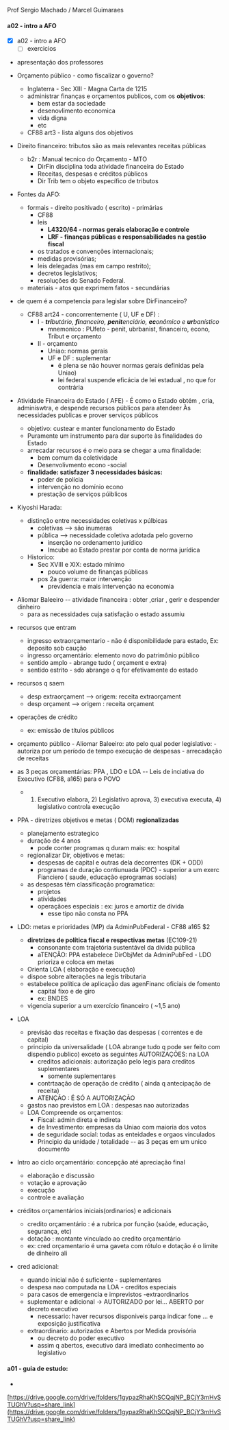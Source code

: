 Prof Sergio Machado / Marcel Guimaraes

#### a02 - intro a AFO


- [x] a02 - intro a AFO
	- [ ] exercicios

- apresentação dos professores
- Orçamento público - como fiscalizar o governo?
	- Inglaterra - Sec XIII - Magna Carta de 1215
	- administrar finanças e orçamentos publicos, com os **objetivos**:
		- bem estar da sociedade
		- desenovlimento economica
		- vida digna
		- etc
	- CF88 art3 - lista alguns dos objetivos
- Direito financeiro: tributos são as mais relevantes receitas públicas
	- b2r : Manual tecnico do Orçamento  - MTO
		- DirFin disciplina toda atividade financeira do Estado
		- Receitas, despesas e créditos públicos
		- Dir Trib tem o objeto específico de tributos
- Fontes da AFO:
	- formais - direito positivado ( escrito) - primárias
		- CF88
		- leis
			- **L4320/64 - normas gerais elaboração e controle**
			- **LRF - finanças públicas e responsabilidades na gestão fiscal**
		- os tratados e convenções internacionais;
		- medidas provisórias;
		- leis delegadas (mas em campo restrito);
		- decretos legislativos;
		- resoluções do Senado Federal.
	- materiais - atos que exprimem fatos - secundárias

- de quem é a competencia para legislar sobre DirFinanceiro?
	- CF88 art24 - concorrentemente ( U, UF e DF) : 
		- I - **_tri_**_butário,_ **_fi_**_nanceiro,_ **_penit_**_enciário,_ **_ec_**_onômico e_ **_ur_**_banístico_
			- mnemonico : PUfeto - penit, ubrbanist, financeiro, econo, Tribut e orçamento 
		- II - orçamento
			- Uniao: normas gerais
			- UF e DF : suplementar 
				- é plena se não houver normas gerais definidas pela Uniao)
				- lei federal suspende eficácia de lei estadual , no que for contrária

- Atividade Financeira do Estado ( AFE) - É como o Estado obtém , cria, adminiswtra, e despende recursos públicos para atendeer Às necessidades publicas e prover serviços públicos
	- objetivo: custear e manter funcionamento do Estado
	- Puramente um instrumento para dar suporte às finalidades do Estado
	- arrecadar recursos é o meio para se chegar a uma finalidade: 
		- bem comum da coletividade
		- Desenvolivmento econo -social
	- **finalidade: satisfazer 3 necessidades básicas:**
		- poder de polícia
		- intervenção no domínio econo
		- prestação de serviços púiblicos

 - Kiyoshi Harada:
	 - distinção entre necessidades coletivas x púlbicas
		 - coletivas --> são inumeras
		 - pública --> necessidade coletiva adotada pelo governo
			 - inserção no ordenamento jurídico
			 - Imcube ao Estado prestar por conta de norma jurídica
	- Historico:
		- Sec XVIII e XIX: estado mínimo
			- pouco volume de finanças públicas
		- pos 2a guerra: maior intervenção
			- previdencia e mais intervenção na economia

* Aliomar Baleeiro -- atividade financeira : obter ,criar , gerir e despender dinheiro
	* para as necessidades cuja satisfação o estado assumiu

- recursos que entram
	- ingresso extraorçamentario - não é disponibilidade para estado,  Ex: deposito sob caução 
	- ingresso orçamentário: elemento novo do patrimônio público
	- sentido amplo - abrange tudo ( orçament e extra)
	- sentido estrito - sdo abrange o q for efetivamente do estado
- recursos q saem 
	- desp extraorçament --> origem: receita extraorçament
	- desp orçament --> origem : receita orçament
- operações de crédito
	- ex: emissão de títulos públicos
- orçamento público
		- Aliomar Baleeiro: ato pelo qual poder legislativo:
			- autoriza por um período de tempo execução de despesas
			- arrecadação de receitas

- as 3 peças orçamentárias: PPA , LDO e LOA -- Leis de inciativa do Executivo (CF88, a165) para o POVO
	- 1) Executivo elabora, 2) Legislativo aprova, 3) executiva executa, 4) legislativo controla execução

- PPA - diretrizes objetivos e metas ( DOM) **regionalizadas**
	- planejamento estrategico
	- duração de 4 anos
		- pode conter programas q duram mais: ex: hospital
	- regionalizar Dir, objetivos e metas:
		- despesas de capital e outras dela decorrentes (DK + ODD)
		- programas de duração contiunuada  (PDC) - superior a um exerc Fianciero ( saude, educação  eprogramas sociais)
	- as despesas têm classificação programatica:
		- projetos
		- atividades 
		- operaçãoes especiais : ex: juros e amortiz de dívida
			- esse tipo não consta no PPA

- LDO: metas e prioridades (MP) da AdminPubFederal - CF88 a165 $2 
	- **diretrizes de política fiscal e respectivas metas** (EC109-21)
		- consonante com trajetória sustentável da dívida pública
		- aTENÇÃO: PPA estabelece DirObjMet da AdminPubFed  - LDO prioriza e coloca em metas
	- Orienta LOA ( elaboração e execução)
	- dispoe sobre alterações na legis tributaria
	- estabelece política de aplicação das agenFinanc oficiais de fomento
		- capital fixo e de giro
		- ex: BNDES
	- vigencia superior a um exercício financeiro ( ~1,5 ano)

- LOA
	- previsão das receitas e fixação das despesas ( correntes e de capital)
	- principio da universalidade ( LOA abrange tudo q pode ser feito com dispendio publico) exceto as seguintes AUTORIZAÇÕES: na LOA
		- creditos adicionais: autorização pelo legis para creditos suplementares
			-  somente suplementares
		- contrtaação de operação de crédito ( ainda q antecipação de receita)
		- ATENÇÃO : É SÓ A AUTORIZAÇÃO
	- gastos nao previstos em LOA : despesas nao autorizadas
	- LOA Compreende os orçamentos:
		- Fiscal: admin direta e indireta
		- de Investimento: empresas da Uniao com maioria dos votos
		- de seguridade social: todas as enteidades e orgaos vinculados
		- Principio da unidade / totalidade -- as 3 peças em um unico documento

- Intro ao ciclo orçamentário: concepção até apreciação final
	- elaboração e discussão
	- votação e aprovação
	- execução
	- controle e avaliação

- créditos orçamentários iniciais(ordinarios) e adicionais
	- credito orçamentário : é a rubrica por função (saúde, educação, segurança, etc)
	- dotação : montante vinculado ao credito orçamentário
	- ex: cred orçamentario é uma gaveta com rótulo e dotação é o limite de dinheiro ali
- cred adicional:
	- quando inicial não é suficiente - suplementares
	- despesa nao computada na LOA - creditos especiais
	- para casos de emergencia e imprevistos -extraordinarios
	- suplementar e adicional -> AUTORIZADO por lei... ABERTO por decreto executivo
		- necessario: haver recursos disponiveis parqa indicar fone ... e exposição justificativa
	- extraordinario: autorizados e Abertos por Medida provisória
		- ou decreto do poder executivo
		- assim q abertos, executivo dará imediato conhecimento ao legislativo

#### a01 - guia de estudo:
- 
[https://drive.google.com/drive/folders/1gypazRhaKhSCQqjNP_BCjY3mHvSTUGhV?usp=share_link](https://drive.google.com/drive/folders/1gypazRhaKhSCQqjNP_BCjY3mHvSTUGhV?usp=share_link)
